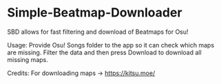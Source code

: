 # Simple-Beatmap-Downloader
SBD allows for fast filtering and download of Beatmaps for Osu!

Usage:
Provide Osu! Songs folder to the app so it can check which maps are missing.
Filter the data and then press Download to download all missing maps.

Credits:
For downloading maps -> https://kitsu.moe/
